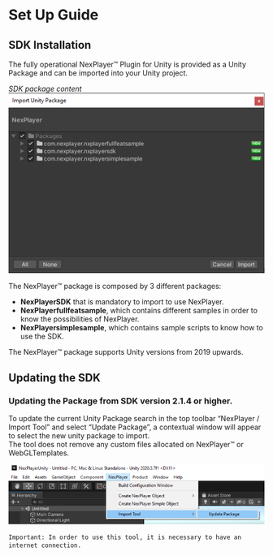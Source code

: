 # Set Up Guide

## SDK Installation

The fully operational NexPlayer™ Plugin for Unity is provided as a Unity Package and can be imported into your Unity project.

*SDK package content*  
![](../assets/basic/setup0.png)

The NexPlayer™ package is composed by 3 different packages:  

- **NexPlayerSDK** that is mandatory to import to use NexPlayer.  
- **NexPlayerfullfeatsample**, which contains different samples in order to know the possibilities of NexPlayer.  
- **NexPlayersimplesample**, which contains sample scripts to know how to use the SDK.

The NexPlayer™ package supports Unity versions from 2019 upwards.

## Updating the SDK

### Updating the Package from SDK version 2.1.4 or higher.

To update the current Unity Package search in the top toolbar “NexPlayer / Import Tool” and select “Update Package”, a contextual window will appear to select the new unity package to import.  
The tool does not remove any custom files allocated on NexPlayer™ or WebGLTemplates.

![](../assets/basic/setup1.png)

	Important: In order to use this tool, it is necessary to have an internet connection.